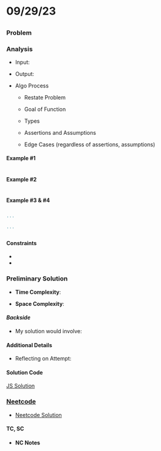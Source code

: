 # 09/29/23

## []()

### Problem

### Analysis
- Input:
- Output:

- Algo Process
    - Restate Problem

    - Goal of Function

    - Types

    - Assertions and Assumptions

    - Edge Cases (regardless of assertions, assumptions)


#### Example \#1
```py

```

#### Example \#2
```py

```
#### Example \#3 & \#4
```py

'''

'''
```

#### Constraints
-
-

### Preliminary Solution
- __Time Complexity__:

- __Space Complexity__:

#### _Backside_
- My solution would involve:


#### Additional Details
- Reflecting on Attempt:

#### Solution Code
[JS Solution]()

### [Neetcode]()
- [Neetcode Solution](nc.py)
#### TC, SC

- #### NC Notes
